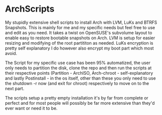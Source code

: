 # ArchScripts
 My stupidly extensive shell scripts to install Arch with LVM, LuKs and BTRFS Snapshots.
 This is mainly for me and my specific needs but feel free to use and edit as you need.
 It takes a twist on OpenSUSE's subvolume layout to enable easy to restore bootable snapshots on Arch.
 LVM is setup for easier resizing and modifying of the root partititon as needed.
 LuKs encryption is pretty self explanatory I do however also encrypt my boot part which most avoid.
 
 The Script for my specific use case has been 95% automatized, the user only needs to partition the disk, clone the repo and then run the scripts at their respective points (Partition - ArchISO, Arch-chroot - self-explanatory and lastly Postinstall - in the os itself, other than these you only need to use the shutdown -r now (and exit for chroot) respectively to move on to the next part.
 
 The scripts setup a pretty empty installation it's by far from complete or perfect and for most people will possibly be far more extensive than they'd ever want or need it to be.